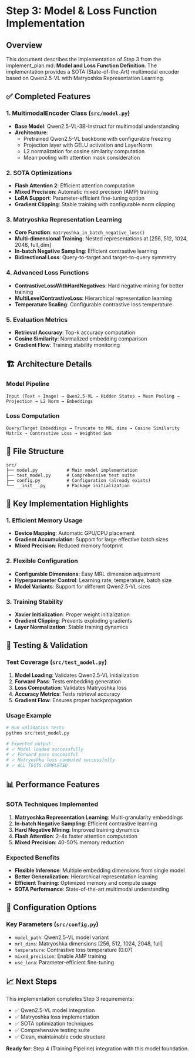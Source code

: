 # Step 3: Model & Loss Function Implementation

## Overview
This document describes the implementation of Step 3 from the implement_plan.md: **Model and Loss Function Definition**. The implementation provides a SOTA (State-of-the-Art) multimodal encoder based on Qwen2.5-VL with Matryoshka Representation Learning.

## ✅ Completed Features

### 1. MultimodalEncoder Class (`src/model.py`)
- **Base Model**: Qwen2.5-VL-3B-Instruct for multimodal understanding
- **Architecture**: 
  - Pretrained Qwen2.5-VL backbone with configurable freezing
  - Projection layer with GELU activation and LayerNorm
  - L2 normalization for cosine similarity computation
  - Mean pooling with attention mask consideration

### 2. SOTA Optimizations
- **Flash Attention 2**: Efficient attention computation
- **Mixed Precision**: Automatic mixed precision (AMP) training
- **LoRA Support**: Parameter-efficient fine-tuning option
- **Gradient Clipping**: Stable training with configurable norm clipping

### 3. Matryoshka Representation Learning
- **Core Function**: `matryoshka_in_batch_negative_loss()`
- **Multi-dimensional Training**: Nested representations at [256, 512, 1024, 2048, full_dim]
- **In-batch Negative Sampling**: Efficient contrastive learning
- **Bidirectional Loss**: Query-to-target and target-to-query symmetry

### 4. Advanced Loss Functions
- **ContrastiveLossWithHardNegatives**: Hard negative mining for better training
- **MultiLevelContrastiveLoss**: Hierarchical representation learning
- **Temperature Scaling**: Configurable contrastive loss temperature

### 5. Evaluation Metrics
- **Retrieval Accuracy**: Top-k accuracy computation
- **Cosine Similarity**: Normalized embedding comparison
- **Gradient Flow**: Training stability monitoring

## 🏗️ Architecture Details

### Model Pipeline
```
Input (Text + Image) → Qwen2.5-VL → Hidden States → Mean Pooling → Projection → L2 Norm → Embeddings
```

### Loss Computation
```
Query/Target Embeddings → Truncate to MRL dims → Cosine Similarity Matrix → Contrastive Loss → Weighted Sum
```

## 📁 File Structure
```
src/
├── model.py           # Main model implementation
├── test_model.py      # Comprehensive test suite
├── config.py          # Configuration (already exists)
└── __init__.py        # Package initialization
```

## 🚀 Key Implementation Highlights

### 1. Efficient Memory Usage
- **Device Mapping**: Automatic GPU/CPU placement
- **Gradient Accumulation**: Support for large effective batch sizes
- **Mixed Precision**: Reduced memory footprint

### 2. Flexible Configuration
- **Configurable Dimensions**: Easy MRL dimension adjustment
- **Hyperparameter Control**: Learning rate, temperature, batch size
- **Model Variants**: Support for different Qwen2.5-VL sizes

### 3. Training Stability
- **Xavier Initialization**: Proper weight initialization
- **Gradient Clipping**: Prevents exploding gradients
- **Layer Normalization**: Stable training dynamics

## 🧪 Testing & Validation

### Test Coverage (`src/test_model.py`)
1. **Model Loading**: Validates Qwen2.5-VL initialization
2. **Forward Pass**: Tests embedding generation
3. **Loss Computation**: Validates Matryoshka loss
4. **Accuracy Metrics**: Tests retrieval accuracy
5. **Gradient Flow**: Ensures proper backpropagation

### Usage Example
```python
# Run validation tests
python src/test_model.py

# Expected output:
# ✓ Model loaded successfully
# ✓ Forward pass successful  
# ✓ Matryoshka loss computed successfully
# ✓ ALL TESTS COMPLETED
```

## 📊 Performance Features

### SOTA Techniques Implemented
1. **Matryoshka Representation Learning**: Multi-granularity embeddings
2. **In-batch Negative Sampling**: Efficient contrastive learning
3. **Hard Negative Mining**: Improved training dynamics
4. **Flash Attention**: 2-4x faster attention computation
5. **Mixed Precision**: 40-50% memory reduction

### Expected Benefits
- **Flexible Inference**: Multiple embedding dimensions from single model
- **Better Generalization**: Hierarchical representation learning
- **Efficient Training**: Optimized memory and compute usage
- **SOTA Performance**: State-of-the-art multimodal understanding

## 🔧 Configuration Options

### Key Parameters (`src/config.py`)
- `model_path`: Qwen2.5-VL model variant
- `mrl_dims`: Matryoshka dimensions [256, 512, 1024, 2048, full]
- `temperature`: Contrastive loss temperature (0.07)
- `mixed_precision`: Enable AMP training
- `use_lora`: Parameter-efficient fine-tuning

## 📈 Next Steps

This implementation completes Step 3 requirements:
- ✅ Qwen2.5-VL model integration
- ✅ Matryoshka loss implementation  
- ✅ SOTA optimization techniques
- ✅ Comprehensive testing suite
- ✅ Clean, maintainable code structure

**Ready for**: Step 4 (Training Pipeline) integration with this model foundation.